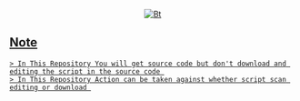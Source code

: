 
<p align="center"><a href="https://github.com/Tech-abm"><img src="https://user-images.githubusercontent.com/52023076/118810115-58bbb580-b860-11eb-80f9-3902f1a4dc78.gif" alt="Bt">
  
  
## Note
  ```
  > In This Repository You will get source code but don't download and editing the script in the source code 
  > In This Repository Action can be taken against whether script scan editing or download 
  ```
